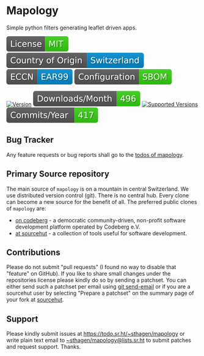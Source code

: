 # Mapology

Simple python filters generating leaflet driven apps.

[![license](badges/license-spdx-mit.svg)](https://git.sr.ht/~sthagen/mapology/tree/default/item/LICENSE)
[![Country of Origin](badges/country-of-origin-name-switzerland-neutral.svg)](https://git.sr.ht/~sthagen/mapology/tree/default/item/COUNTRY-OF-ORIGIN)
[![Export Classification Control Number (ECCN)](badges/export-control-classification-number_eccn-ear99-neutral.svg)](https://git.sr.ht/~sthagen/mapology/tree/default/item/EXPORT-CONTROL-CLASSIFICATION-NUMBER)
[![Configuration](badges/configuration-sbom.svg)](third-party/index.html)

[![Version](https://img.shields.io/pypi/v/mapology.svg?style=flat)](https://pypi.python.org/pypi/mapology/)
[![Downloads](docs/badges/downloads-per-month.svg)](https://pepy.tech/project/mapology)
[![Supported Versions](https://img.shields.io/pypi/pyversions/mapology.svg?style=flat)](https://pypi.python.org/pypi/mapology/)
[![Maintenance Status](docs/badges/commits-per-year.svg)](https://git.sr.ht/~sthagen/mapology/log)

## Bug Tracker

Any feature requests or bug reports shall go to the [todos of mapology](https://todo.sr.ht/~sthagen/mapology).

## Primary Source repository

The main source of `mapology` is on a mountain in central Switzerland.
We use distributed version control (git).
There is no central hub.
Every clone can become a new source for the benefit of all.
The preferred public clones of `mapology` are:

* [on codeberg](https://codeberg.org/sthagen/mapology) - a democratic community-driven, non-profit software development platform operated by Codeberg e.V.
* [at sourcehut](https://git.sr.ht/~sthagen/mapology) - a collection of tools useful for software development.

## Contributions

Please do not submit "pull requests" (I found no way to disable that "feature" on GitHub).
If you like to share small changes under the repositories license please kindly do so by sending a patchset.
You can either send such a patchset per email using [git send-email](https://git-send-email.io) or 
if you are a sourcehut user by selecting "Prepare a patchset" on the summary page of your fork at [sourcehut](https://git.sr.ht/).

## Support

Please kindly submit issues at <https://todo.sr.ht/~sthagen/mapology> or write plain text email to <~sthagen/mapology@lists.sr.ht> to submit patches and request support. Thanks.
